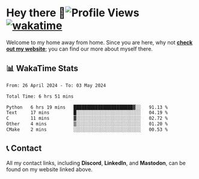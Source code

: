 # Hey there :wave:![Profile Views](https://komarev.com/ghpvc/?username=skifli) [![wakatime](https://wakatime.com/badge/user/b4317b02-0c6d-457b-82a4-a448b8a8d1df.svg)](https://wakatime.com/@b4317b02-0c6d-457b-82a4-a448b8a8d1df)

Welcome to my home away from home. Since you are here, why not [**check out my website**](https://skifli.github.io); you can find our more about myself there.

## 📊 WakaTime Stats

<!--START_SECTION:waka-->

```txt
From: 26 April 2024 - To: 03 May 2024

Total Time: 6 hrs 51 mins

Python   6 hrs 19 mins   ██████████████████████▓░░   91.13 %
Text     17 mins         █░░░░░░░░░░░░░░░░░░░░░░░░   04.19 %
C        11 mins         ▓░░░░░░░░░░░░░░░░░░░░░░░░   02.72 %
Other    4 mins          ▒░░░░░░░░░░░░░░░░░░░░░░░░   01.20 %
CMake    2 mins          ░░░░░░░░░░░░░░░░░░░░░░░░░   00.53 %
```

<!--END_SECTION:waka-->

## 📞 Contact

All my contact links, including **Discord**, **LinkedIn**, and **Mastodon**, can be found on my website linked above.

